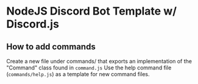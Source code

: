# NodeJS Discord Bot Template w/ Discord.js

## How to add commands
Create a new file under commands/ that exports an implementation of the "Command" class found in `command.js`
Use the help command file (`commands/help.js`) as a template for new command files.